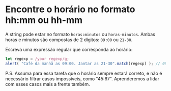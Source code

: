 # Encontre o horário no formato hh:mm ou hh-mm

A string pode estar no formato `horas:minutos` ou `horas-minutos`. Ambas horas e minutos são compostas de 2 dígitos: `09:00` ou `21-30`.

Escreva uma expressão regular que corresponda ao horário:

```js
let regexp = /your regexp/g;
alert( "Café da manhã as 09:00. Jantar as 21-30".match(regexp) ); // 09:00, 21-30
```

P.S. Assuma para essa tarefa que o horário sempre estará correto, e não é necessário filtrar casos impossíveis, como "45:67". Aprenderemos a lidar com esses casos mais a frente também.
